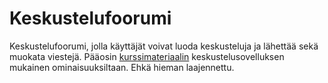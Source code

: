 # Keskustelufoorumi

Keskustelufoorumi, jolla käyttäjät voivat luoda keskusteluja ja lähettää sekä muokata viestejä.
Pääosin [kurssimateriaalin](https://hy-tsoha.github.io/materiaali/aiheen_valinta/) keskustelusovelluksen mukainen ominaisuuksiltaan. Ehkä hieman laajennettu. 
